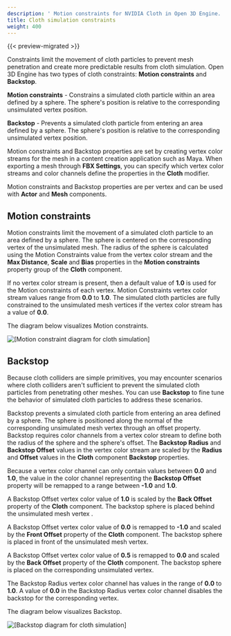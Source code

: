 ```yaml
---
description: ' Motion constraints for NVIDIA Cloth in Open 3D Engine. '
title: Cloth simulation constraints
weight: 400
---
```


{{< preview-migrated >}}

Constraints limit the movement of cloth particles to prevent mesh penetration and create more predictable results from cloth simulation\. Open 3D Engine has two types of cloth constraints: **Motion constraints** and **Backstop**\.

**Motion constraints** \- Constrains a simulated cloth particle within an area defined by a sphere\. The sphere's position is relative to the corresponding unsimulated vertex position\.

**Backstop** \- Prevents a simulated cloth particle from entering an area defined by a sphere\. The sphere's position is relative to the corresponding unsimulated vertex position\.

Motion constraints and Backstop properties are set by creating vertex color streams for the mesh in a content creation application such as Maya\. When exporting a mesh through **FBX Settings**, you can specify which vertex color streams and color channels define the properties in the **Cloth** modifier\.

Motion constraints and Backstop properties are per vertex and can be used with **Actor** and **Mesh** components\.

## Motion constraints 

Motion constraints limit the movement of a simulated cloth particle to an area defined by a sphere\. The sphere is centered on the corresponding vertex of the unsimulated mesh\. The radius of the sphere is calculated using the Motion Constraints value from the vertex color stream and the **Max Distance**, **Scale** and **Bias** properties in the **Motion constraints** property group of the **Cloth** component\.

If no vertex color stream is present, then a default value of **1\.0** is used for the Motion constraints of each vertex\. Motion Constraints vertex color stream values range from **0\.0** to **1\.0**\. The simulated cloth particles are fully constrained to the unsimulated mesh vertices if the vertex color stream has a value of **0\.0**\.

 The diagram below visualizes Motion constraints\.

![\[Motion constraint diagram for cloth simulation\]](/images/user-guide/physx/cloth/cloth-motion-constraints-diagram.png)

## Backstop 

Because cloth colliders are simple primitives, you may encounter scenarios where cloth colliders aren't sufficient to prevent the simulated cloth particles from penetrating other meshes\. You can use **Backstop** to fine tune the behavior of simulated cloth particles to address these scenarios\.

Backstop prevents a simulated cloth particle from entering an area defined by a sphere\. The sphere is positioned along the normal of the corresponding unsimulated mesh vertex through an offset property\. Backstop requires color channels from a vertex color stream to define both the radius of the sphere and the sphere's offset\. The **Backstop Radius** and **Backstop Offset** values in the vertex color stream are scaled by the **Radius** and **Offset** values in the **Cloth** component **Backstop** properties\.

Because a vertex color channel can only contain values between **0\.0** and **1\.0**, the value in the color channel representing the **Backstop Offset** property will be remapped to a range between **\-1\.0** and **1\.0**\.

A Backstop Offset vertex color value of **1\.0** is scaled by the **Back Offset** property of the **Cloth** component\. The backstop sphere is placed behind the unsimulated mesh vertex \.

A Backstop Offset vertex color value of **0\.0** is remapped to **\-1\.0** and scaled by the **Front Offset** property of the **Cloth** component\. The backstop sphere is placed in front of the unsimulated mesh vertex\.

 A Backstop Offset vertex color value of **0\.5** is remapped to **0\.0** and scaled by the **Back Offset** property of the **Cloth** component\. The backstop sphere is placed on the corresponding unsimulated vertex\.

The Backstop Radius vertex color channel has values in the range of **0\.0** to **1\.0**\. A value of **0\.0** in the Backstop Radius vertex color channel disables the backstop for the corresponding vertex\.

 The diagram below visualizes Backstop\.

![\[Backstop diagram for cloth simulation\]](/images/user-guide/physx/cloth/cloth-backstop-diagram.png)
